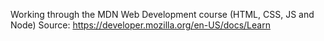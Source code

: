 Working through the MDN Web Development course (HTML, CSS, JS and Node)
Source: https://developer.mozilla.org/en-US/docs/Learn
